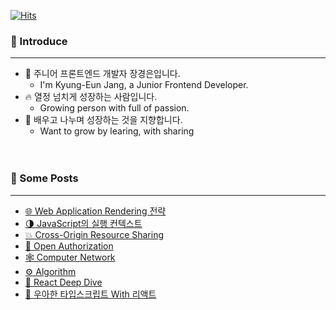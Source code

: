 [![Hits](https://hits.seeyoufarm.com/api/count/incr/badge.svg?url=https%3A%2F%2Fgithub.com%2FJKyEun&count_bg=%237ED6DF&title_bg=%23686DE0&icon=github.svg&icon_color=%23FFFFFF&title=hits&edge_flat=false)](https://github.com/JKyEun)

### 🐳 Introduce
---
- 👋 주니어 프론트엔드 개발자 장경은입니다.
  - I'm Kyung-Eun Jang, a Junior Frontend Developer.
- 🔥 열정 넘치게 성장하는 사람입니다.
  - Growing person with full of passion.
- 🌊 배우고 나누며 성장하는 것을 지향합니다.
  - Want to grow by learing, with sharing
<br /><br /><br />

### 📑 Some Posts
---
- [🌐 Web Application Rendering 전략](https://jkyeun.notion.site/Web-Application-Rendering-42ea9316911445c28ef15119c7aeffc7)
- [🌗 JavaScript의 실행 컨텍스트](https://jkyeun.notion.site/24376e43aa70471c86fec42934de5d83)
- [💥 Cross-Origin Resource Sharing](https://jkyeun.notion.site/CORS-4fdf281205334aa788d31e2c3c0e40aa)
- [🔐 Open Authorization](https://jkyeun.notion.site/OAuth-858f4152e0784d2f80f0c50f0165287f)
- [🕸️ Computer Network](https://jkyeun.notion.site/69c652a3e8aa44ee8583049f46f05e61)
- [⚙️ Algorithm](https://jkyeun.notion.site/5244ab80f1564caaba42f7ae0dba6420)
- [📘 React Deep Dive](https://jkyeun.notion.site/React-Deep-Dive-7b7489aac419493288cf94918bc123e2?pvs=25)
- [🌈 우아한 타입스크립트 With 리액트](https://jkyeun.notion.site/with-178d78de53de4a129f478b0a24b4eea2)
